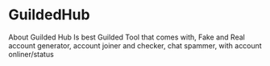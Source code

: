# GuildedHub
About Guilded Hub Is best Guilded Tool that comes with, Fake and Real account generator, account joiner and checker, chat spammer, with account onliner/status
